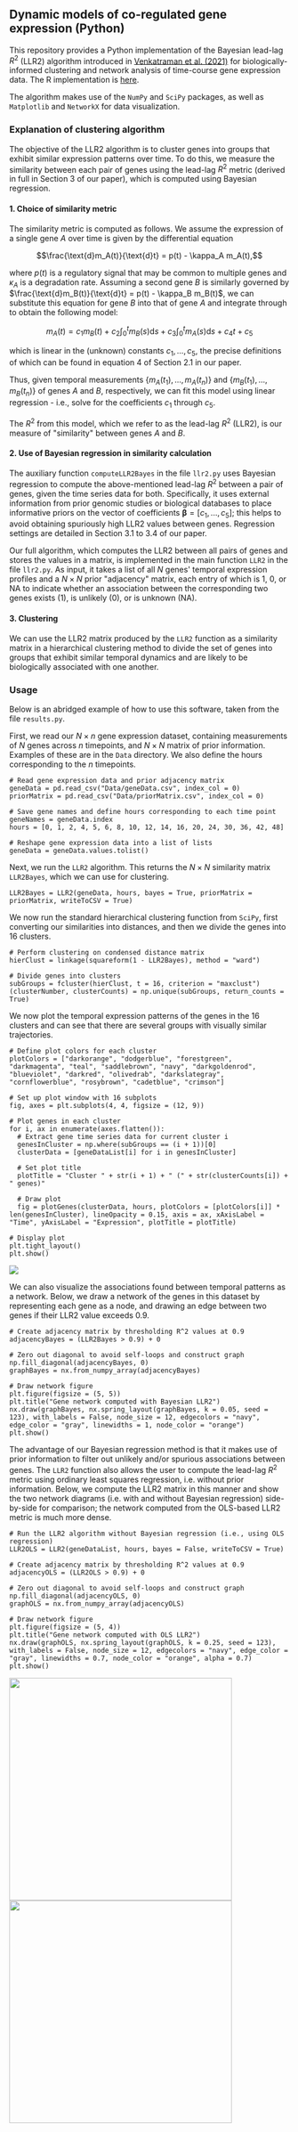 ## Dynamic models of co-regulated gene expression (Python)

This repository provides a Python implementation of the Bayesian lead-lag $R^2$ (LLR2) algorithm introduced in [Venkatraman et al. (2021)](https://www.tandfonline.com/doi/abs/10.1080/26941899.2023.2219707) for biologically-informed clustering and network analysis of time-course gene expression data. The R implementation is [here](https://github.com/sara-venkatraman/Bayesian-Gene-Dynamics).

The algorithm makes use of the `NumPy` and `SciPy` packages, as well as `Matplotlib` and `NetworkX` for data visualization.

### Explanation of clustering algorithm

The objective of the LLR2 algorithm is to cluster genes into groups that exhibit similar expression patterns over time. To do this, we measure the similarity between each pair of genes using the lead-lag $R^2$ metric (derived in full in Section 3 of our paper), which is computed using Bayesian regression.


#### 1. Choice of similarity metric

The similarity metric is computed as follows. We assume the expression of a single gene $A$ over time is given by the differential equation

$$\frac{\text{d}m_A(t)}{\text{d}t} = p(t) - \kappa_A m_A(t),$$ 

where $p(t)$ is a regulatory signal that may be common to multiple genes and $\kappa_A$ is a degradation rate. Assuming a second gene $B$ is similarly governed by $\frac{\text{d}m_B(t)}{\text{d}t} = p(t) - \kappa_B m_B(t)$, we can substitute this equation for gene $B$ into that of gene $A$ and integrate through to obtain the following model:

$$m_A(t) = c_1 m_B(t) + c_2\int_0^t m_B(s)\text{d}s + c_3\int_0^t m_A(s)\text{d}s + c_4 t + c_5$$

which is linear in the (unknown) constants $c_1,...,c_5$, the precise definitions of which can be found in equation 4 of Section 2.1 in our paper. 

Thus, given temporal measurements $\{m_A(t_1),...,m_A(t_n)\}$ and $\{m_B(t_1),...,m_B(t_n)\}$ of genes $A$ and $B$, respectively, we can fit this model using linear regression - i.e., solve for the coefficients $c_1$ through $c_5$. 

The $R^2$ from this model, which we refer to as the lead-lag $R^2$ (LLR2), is our measure of "similarity" between genes $A$ and $B$.


#### 2. Use of Bayesian regression in similarity calculation

The auxiliary function `computeLLR2Bayes` in the file `llr2.py` uses Bayesian regression to compute the above-mentioned lead-lag $R^2$ between a pair of genes, given the time series data for both. Specifically, it uses external information from prior genomic studies or biological databases to place informative priors on the vector of coefficients $\boldsymbol{\beta} = [c_1,...,c_5]$; this helps to avoid obtaining spuriously high LLR2 values between genes. Regression settings are detailed in Section 3.1 to 3.4 of our paper.

Our full algorithm, which computes the LLR2 between all pairs of genes and stores the values in a matrix, is implemented in the main function `LLR2` in the file `llr2.py`. As input, it takes a list of all $N$ genes' temporal expression profiles and a $N\times N$ prior "adjacency" matrix, each entry of which is 1, 0, or NA to indicate whether an association between the corresponding two genes exists (1), is unlikely (0), or is unknown (NA).


#### 3. Clustering

We can use the LLR2 matrix produced by the `LLR2` function as a similarity matrix in a hierarchical clustering method to divide the set of genes into groups that exhibit similar temporal dynamics and are likely to be biologically associated with one another. 


### Usage

Below is an abridged example of how to use this software, taken from the file `results.py`.

First, we read our $N \times n$ gene expression dataset, containing measurements of $N$ genes across $n$ timepoints, and $N \times N$ matrix of prior information. Examples of these are in the `Data` directory. We also define the hours corresponding to the $n$ timepoints.

```
# Read gene expression data and prior adjacency matrix
geneData = pd.read_csv("Data/geneData.csv", index_col = 0)
priorMatrix = pd.read_csv("Data/priorMatrix.csv", index_col = 0)

# Save gene names and define hours corresponding to each time point
geneNames = geneData.index
hours = [0, 1, 2, 4, 5, 6, 8, 10, 12, 14, 16, 20, 24, 30, 36, 42, 48]

# Reshape gene expression data into a list of lists
geneData = geneData.values.tolist()
```

Next, we run the `LLR2` algorithm. This returns the $N \times N$ similarity matrix `LLR2Bayes`, which we can use for  clustering.

```
LLR2Bayes = LLR2(geneData, hours, bayes = True, priorMatrix = priorMatrix, writeToCSV = True)
```

We now run the standard hierarchical clustering function from `SciPy`, first converting our similarities into distances, and then we divide the genes into 16 clusters.

```
# Perform clustering on condensed distance matrix
hierClust = linkage(squareform(1 - LLR2Bayes), method = "ward")

# Divide genes into clusters
subGroups = fcluster(hierClust, t = 16, criterion = "maxclust")
(clusterNumber, clusterCounts) = np.unique(subGroups, return_counts = True)
```

We now plot the temporal expression patterns of the genes in the 16 clusters and can see that there are several groups with visually similar trajectories.

```
# Define plot colors for each cluster
plotColors = ["darkorange", "dodgerblue", "forestgreen", "darkmagenta", "teal", "saddlebrown", "navy", "darkgoldenrod", "blueviolet", "darkred", "olivedrab", "darkslategray", "cornflowerblue", "rosybrown", "cadetblue", "crimson"]

# Set up plot window with 16 subplots
fig, axes = plt.subplots(4, 4, figsize = (12, 9))

# Plot genes in each cluster
for i, ax in enumerate(axes.flatten()):
  # Extract gene time series data for current cluster i
  genesInCluster = np.where(subGroups == (i + 1))[0]
  clusterData = [geneDataList[i] for i in genesInCluster]
  
  # Set plot title
  plotTitle = "Cluster " + str(i + 1) + " (" + str(clusterCounts[i]) + " genes)"
  
  # Draw plot
  fig = plotGenes(clusterData, hours, plotColors = [plotColors[i]] * len(genesInCluster), lineOpacity = 0.15, axis = ax, xAxisLabel = "Time", yAxisLabel = "Expression", plotTitle = plotTitle)

# Display plot
plt.tight_layout()
plt.show()
```

![](Images/ClustersLLR2.png)

We can also visualize the associations found between temporal patterns as a network. Below, we draw a network of the genes in this dataset by representing each gene as a node, and drawing an edge between two genes if their LLR2 value exceeds 0.9.

```
# Create adjacency matrix by thresholding R^2 values at 0.9
adjacencyBayes = (LLR2Bayes > 0.9) + 0

# Zero out diagonal to avoid self-loops and construct graph
np.fill_diagonal(adjacencyBayes, 0)
graphBayes = nx.from_numpy_array(adjacencyBayes)

# Draw network figure
plt.figure(figsize = (5, 5))
plt.title("Gene network computed with Bayesian LLR2")
nx.draw(graphBayes, nx.spring_layout(graphBayes, k = 0.05, seed = 123), with_labels = False, node_size = 12, edgecolors = "navy", edge_color = "gray", linewidths = 1, node_color = "orange")
plt.show()
```

The advantage of our Bayesian regression method is that it makes use of prior information to filter out unlikely and/or spurious associations between genes. The ``LLR2`` function also allows the user to compute the lead-lag $R^2$ metric using ordinary least squares regression, i.e. without prior information. Below, we compute the LLR2 matrix in this manner and show the two network diagrams (i.e. with and without Bayesian regression) side-by-side for comparison; the network computed from the OLS-based LLR2 metric is much more dense.

```
# Run the LLR2 algorithm without Bayesian regression (i.e., using OLS regression)
LLR2OLS = LLR2(geneDataList, hours, bayes = False, writeToCSV = True)

# Create adjacency matrix by thresholding R^2 values at 0.9
adjacencyOLS = (LLR2OLS > 0.9) + 0

# Zero out diagonal to avoid self-loops and construct graph
np.fill_diagonal(adjacencyOLS, 0)
graphOLS = nx.from_numpy_array(adjacencyOLS)

# Draw network figure
plt.figure(figsize = (5, 4))
plt.title("Gene network computed with OLS LLR2")
nx.draw(graphOLS, nx.spring_layout(graphOLS, k = 0.25, seed = 123), with_labels = False, node_size = 12, edgecolors = "navy", edge_color = "gray", linewidths = 0.7, node_color = "orange", alpha = 0.7)
plt.show()
```

<p float = "left">
  <img src = "Images/NetworkBayesLLR2.png" width = "400" />
  <img src = "Images/NetworkOLSLLR2.png" width = "400" /> 
</p>
